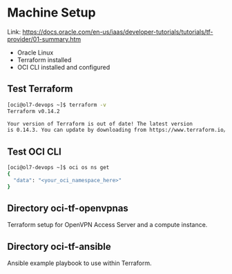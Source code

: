 # Machine Setup

Link: https://docs.oracle.com/en-us/iaas/developer-tutorials/tutorials/tf-provider/01-summary.htm

- Oracle Linux
- Terraform installed
- OCI CLI installed and configured


## Test Terraform
```bash
[oci@ol7-devops ~]$ terraform -v
Terraform v0.14.2

Your version of Terraform is out of date! The latest version
is 0.14.3. You can update by downloading from https://www.terraform.io/downloads.html
```

## Test OCI CLI
```bash
[oci@ol7-devops ~]$ oci os ns get
{
  "data": "<your_oci_namespace_here>"
}
```


## Directory oci-tf-openvpnas
Terraform setup for OpenVPN Access Server and a compute instance.

## Directory oci-tf-ansible
Ansible example playbook to use within Terraform.